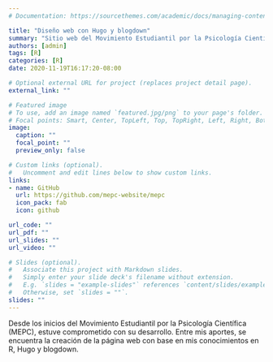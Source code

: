 ```yaml
---
# Documentation: https://sourcethemes.com/academic/docs/managing-content/

title: "Diseño web con Hugo y blogdown"
summary: "Sitio web del Movimiento Estudiantil por la Psicología Científica (MEPC)"
authors: [admin]
tags: [R]
categories: [R]
date: 2020-11-19T16:17:20-08:00

# Optional external URL for project (replaces project detail page).
external_link: ""

# Featured image
# To use, add an image named `featured.jpg/png` to your page's folder.
# Focal points: Smart, Center, TopLeft, Top, TopRight, Left, Right, BottomLeft, Bottom, BottomRight.
image:
  caption: ""
  focal_point: ""
  preview_only: false

# Custom links (optional).
#   Uncomment and edit lines below to show custom links.
links:
- name: GitHub
  url: https://github.com/mepc-website/mepc
  icon_pack: fab
  icon: github

url_code: ""
url_pdf: ""
url_slides: ""
url_video: ""

# Slides (optional).
#   Associate this project with Markdown slides.
#   Simply enter your slide deck's filename without extension.
#   E.g. `slides = "example-slides"` references `content/slides/example-slides.md`.
#   Otherwise, set `slides = ""`.
slides: ""
---
```


Desde los inicios del Movimiento Estudiantil por la Psicología Científica (MEPC), estuve comprometido con su desarrollo. Entre mis aportes, se encuentra la creación de la página web con base en mis conocimientos en R, Hugo y blogdown.


